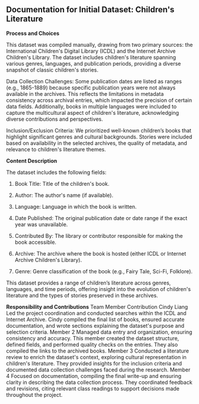 ## Documentation for Initial Dataset: Children's Literature

**Process and Choices**

This dataset was compiled manually, drawing from two primary sources: the International Children's Digital Library (ICDL) and the Internet Archive Children's Library. The dataset includes children's literature spanning various genres, languages, and publication periods, providing a diverse snapshot of classic children's stories.

Data Collection Challenges: Some publication dates are listed as ranges (e.g., 1865-1889) because specific publication years were not always available in the archives. This reflects the limitations in metadata consistency across archival entries, which impacted the precision of certain data fields. Additionally, books in multiple languages were included to capture the multicultural aspect of children's literature, acknowledging diverse contributions and perspectives.

Inclusion/Exclusion Criteria: We prioritized well-known children’s books that highlight significant genres and cultural backgrounds. Stories were included based on availability in the selected archives, the quality of metadata, and relevance to children's literature themes.

**Content Description**

The dataset includes the following fields:

1) Book Title: Title of the children's book.

2) Author: The author's name (if available).

3) Language: Language in which the book is written.

4) Date Published: The original publication date or date range if the exact year was unavailable.

5) Contributed By: The library or contributor responsible for making the book accessible.

6) Archive: The archive where the book is hosted (either ICDL or Internet Archive Children's Library).

7) Genre: Genre classification of the book (e.g., Fairy Tale, Sci-Fi, Folklore).

This dataset provides a range of children’s literature across genres, languages, and time periods, offering insight into the evolution of children's literature and the types of stories preserved in these archives.

**Responsibility and Contributions**
Team Member	Contribution
Cindy Liang	Led the project coordination and conducted searches within the ICDL and Internet Archive. Cindy compiled the final list of books, ensured accurate documentation, and wrote sections explaining the dataset's purpose and selection criteria.
Member 2	Managed data entry and organization, ensuring consistency and accuracy. This member created the dataset structure, defined fields, and performed quality checks on the entries. They also compiled the links to the archived books.
Member 3	Conducted a literature review to enrich the dataset's context, exploring cultural representation in children's literature. They provided insights for the inclusion criteria and documented data collection challenges faced during the research.
Member 4	Focused on documentation, compiling the final write-up and ensuring clarity in describing the data collection process. They coordinated feedback and revisions, citing relevant class readings to support decisions made throughout the project.
